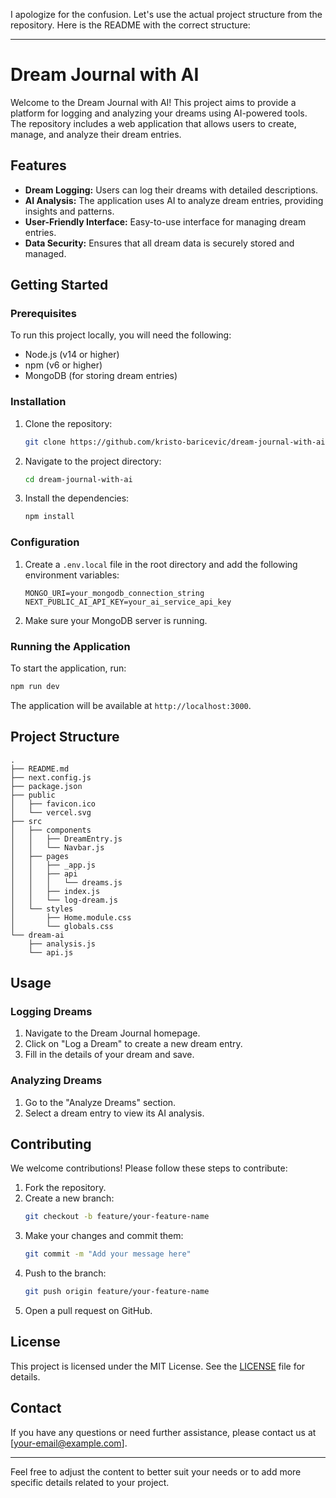 I apologize for the confusion. Let's use the actual project structure from the repository. Here is the README with the correct structure:

---

# Dream Journal with AI

Welcome to the Dream Journal with AI! This project aims to provide a platform for logging and analyzing your dreams using AI-powered tools. The repository includes a web application that allows users to create, manage, and analyze their dream entries.

## Features

- **Dream Logging:** Users can log their dreams with detailed descriptions.
- **AI Analysis:** The application uses AI to analyze dream entries, providing insights and patterns.
- **User-Friendly Interface:** Easy-to-use interface for managing dream entries.
- **Data Security:** Ensures that all dream data is securely stored and managed.

## Getting Started

### Prerequisites

To run this project locally, you will need the following:

- Node.js (v14 or higher)
- npm (v6 or higher)
- MongoDB (for storing dream entries)

### Installation

1. Clone the repository:
   ```bash
   git clone https://github.com/kristo-baricevic/dream-journal-with-ai.git
   ```

2. Navigate to the project directory:
   ```bash
   cd dream-journal-with-ai
   ```

3. Install the dependencies:
   ```bash
   npm install
   ```

### Configuration

1. Create a `.env.local` file in the root directory and add the following environment variables:
   ```
   MONGO_URI=your_mongodb_connection_string
   NEXT_PUBLIC_AI_API_KEY=your_ai_service_api_key
   ```

2. Make sure your MongoDB server is running.

### Running the Application

To start the application, run:
```bash
npm run dev
```
The application will be available at `http://localhost:3000`.

## Project Structure

```
.
├── README.md
├── next.config.js
├── package.json
├── public
│   ├── favicon.ico
│   └── vercel.svg
├── src
│   ├── components
│   │   ├── DreamEntry.js
│   │   └── Navbar.js
│   ├── pages
│   │   ├── _app.js
│   │   ├── api
│   │   │   └── dreams.js
│   │   ├── index.js
│   │   └── log-dream.js
│   └── styles
│       ├── Home.module.css
│       └── globals.css
└── dream-ai
    ├── analysis.js
    └── api.js
```

## Usage

### Logging Dreams

1. Navigate to the Dream Journal homepage.
2. Click on "Log a Dream" to create a new dream entry.
3. Fill in the details of your dream and save.

### Analyzing Dreams

1. Go to the "Analyze Dreams" section.
2. Select a dream entry to view its AI analysis.

## Contributing

We welcome contributions! Please follow these steps to contribute:

1. Fork the repository.
2. Create a new branch:
   ```bash
   git checkout -b feature/your-feature-name
   ```
3. Make your changes and commit them:
   ```bash
   git commit -m "Add your message here"
   ```
4. Push to the branch:
   ```bash
   git push origin feature/your-feature-name
   ```
5. Open a pull request on GitHub.

## License

This project is licensed under the MIT License. See the [LICENSE](LICENSE) file for details.

## Contact

If you have any questions or need further assistance, please contact us at [your-email@example.com].

---

Feel free to adjust the content to better suit your needs or to add more specific details related to your project.